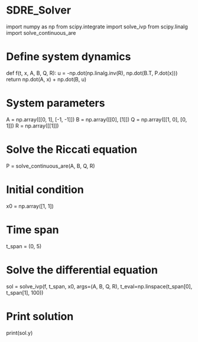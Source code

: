 # SDRE_Solver

import numpy as np
from scipy.integrate import solve_ivp
from scipy.linalg import solve_continuous_are

# Define system dynamics
def f(t, x, A, B, Q, R):
    u = -np.dot(np.linalg.inv(R), np.dot(B.T, P.dot(x)))
    return np.dot(A, x) + np.dot(B, u)

# System parameters
A = np.array([[0, 1],
              [-1, -1]])
B = np.array([[0],
              [1]])
Q = np.array([[1, 0],
              [0, 1]])
R = np.array([[1]])

# Solve the Riccati equation
P = solve_continuous_are(A, B, Q, R)

# Initial condition
x0 = np.array([1, 1])

# Time span
t_span = (0, 5)

# Solve the differential equation
sol = solve_ivp(f, t_span, x0, args=(A, B, Q, R), t_eval=np.linspace(t_span[0], t_span[1], 100))

# Print solution
print(sol.y)

